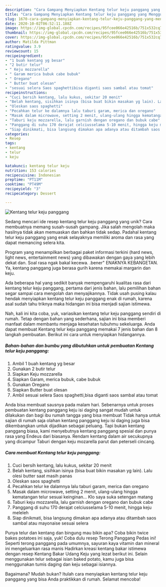 ```yaml
---
description: "Cara Gampang Menyiapkan Kentang telur keju panggang yang Menggugah Selera"
title: "Cara Gampang Menyiapkan Kentang telur keju panggang yang Menggugah Selera"
slug: 1670-cara-gampang-menyiapkan-kentang-telur-keju-panggang-yang-menggugah-selera
date: 2020-10-02T06:52:11.188Z
image: https://img-global.cpcdn.com/recipes/95fcee066e42516b/751x532cq70/kentang-telur-keju-panggang-foto-resep-utama.jpg
thumbnail: https://img-global.cpcdn.com/recipes/95fcee066e42516b/751x532cq70/kentang-telur-keju-panggang-foto-resep-utama.jpg
cover: https://img-global.cpcdn.com/recipes/95fcee066e42516b/751x532cq70/kentang-telur-keju-panggang-foto-resep-utama.jpg
author: Matilda Pittman
ratingvalue: 3.9
reviewcount: 15
recipeingredient:
- "1 buah kentang yg besar"
- "2 butir telur"
- " Keju mozzarella"
- " Garam merica bubuk cabe bubuk"
- " Oregano"
- " Butter buat olesan"
- "sesuai selera Saos spaghettibisa diganti saos sambal atau tomat"
recipeinstructions:
- "Cuci bersih kentang, lalu kukus, sekitar 20 menit"
- "Belah kentang, sisihkan isinya (bisa buat bikin masakan yg lain). Lalu olesi butter saat masih panas"
- "Oleskan saos spaghetti"
- "Pecahkan telur ke dalamnya lalu taburi garam, merica dan oregano"
- "Masak dalam microwave, setting 2 menit, ulang-ulang hingga kematangan telur sesuai keinginan... Klo saya suka setengan matang"
- "Taburi keju mozzarella, lalu garnish dengan oregano dan bubuk cabe"
- "Panggang di suhu 170 derajat celciusselama 5-10 menit, hingga keju meleleh"
- "Siap dinikmati, bisa langsung dimakan apa adanya atau ditambah saos sambal atau mayonaise sesuai selera"
categories:
- Resep
tags:
- kentang
- telur
- keju

katakunci: kentang telur keju 
nutrition: 153 calories
recipecuisine: Indonesian
preptime: "PT11M"
cooktime: "PT49M"
recipeyield: "3"
recipecategory: Dessert

---
```



![Kentang telur keju panggang](https://img-global.cpcdn.com/recipes/95fcee066e42516b/751x532cq70/kentang-telur-keju-panggang-foto-resep-utama.jpg)

Sedang mencari ide resep kentang telur keju panggang yang unik? Cara membuatnya memang susah-susah gampang. Jika salah mengolah maka hasilnya tidak akan memuaskan dan bahkan tidak sedap. Padahal kentang telur keju panggang yang enak selayaknya memiliki aroma dan rasa yang dapat memancing selera kita.

Program yang menampilkan berbagai paket informasi terkini (hard news, light news, entertainment news) yang dibawakan dengan gaya yang lebih dekat dan. Soal rasa ngak bakal kecewa. .bener&#34; ENAKNYA KEBANGETAN. Ya, kentang panggang juga berasa gurih karena memakai margarin dan keju.

Ada beberapa hal yang sedikit banyak mempengaruhi kualitas rasa dari kentang telur keju panggang, pertama dari jenis bahan, lalu pemilihan bahan segar sampai cara mengolah dan menyajikannya. Tidak usah pusing kalau hendak menyiapkan kentang telur keju panggang enak di rumah, karena asal sudah tahu triknya maka hidangan ini bisa menjadi sajian istimewa.


Nah, kali ini kita coba, yuk, variasikan kentang telur keju panggang sendiri di rumah. Tetap dengan bahan yang sederhana, sajian ini bisa memberi manfaat dalam membantu menjaga kesehatan tubuhmu sekeluarga. Anda dapat membuat Kentang telur keju panggang memakai 7 jenis bahan dan 8 langkah pembuatan. Berikut ini cara untuk menyiapkan hidangannya.

<!--inarticleads1-->

##### Bahan-bahan dan bumbu yang dibutuhkan untuk pembuatan Kentang telur keju panggang:

1. Ambil 1 buah kentang yg besar
1. Gunakan 2 butir telur
1. Siapkan  Keju mozzarella
1. Siapkan  Garam, merica bubuk, cabe bubuk
1. Gunakan  Oregano
1. Siapkan  Butter buat olesan
1. Ambil sesuai selera Saos spaghetti,bisa diganti saos sambal atau tomat


Anda bisa membuat sausnya pada malam hari. Sebenarnya untuk proses pembuatan kentang panggang keju isi daging sangat mudah untuk dilakukan dan bagi ibu rumah tangga yang bisa membuat Tidak hanya untuk sajian di rumah saja olahan kentang panggang keju isi daging juga bisa dikembangkan untuk dijadikan sebagai peluang. Tapi bukan kentang panggang biasa, kami menyebutnya kentang panggang spesial dan punya rasa yang Endeus dari biasanya. Rendam kentang dalam air secukupnya yang dicampur Taburi dengan keju mozarella parut dan peterseli cincang. 

<!--inarticleads2-->

##### Cara membuat Kentang telur keju panggang:

1. Cuci bersih kentang, lalu kukus, sekitar 20 menit
1. Belah kentang, sisihkan isinya (bisa buat bikin masakan yg lain). Lalu olesi butter saat masih panas
1. Oleskan saos spaghetti
1. Pecahkan telur ke dalamnya lalu taburi garam, merica dan oregano
1. Masak dalam microwave, setting 2 menit, ulang-ulang hingga kematangan telur sesuai keinginan... Klo saya suka setengan matang
1. Taburi keju mozzarella, lalu garnish dengan oregano dan bubuk cabe
1. Panggang di suhu 170 derajat celciusselama 5-10 menit, hingga keju meleleh
1. Siap dinikmati, bisa langsung dimakan apa adanya atau ditambah saos sambal atau mayonaise sesuai selera


Punya telur dan kentang dan bingung mau bikin apa? Coba bikin twice bakes potatoes ini saja, yuk! Coba dulu resep Terong Panggang Pedas ini! Seperti terong panggang pada umumnya, sayuran kaya vitamin dan mineral ini mengeluarkan rasa manis Hadirkan kreasi kentang bakar istimewa dengan resep Kentang Bakar Udang Keju yang lezat berikut ini. Selain menggunakan telur sebagai isian baked potato, kamu juga bisa menggunakan tumis daging dan keju sebagai isiannya. 

Bagaimana? Mudah bukan? Itulah cara menyiapkan kentang telur keju panggang yang bisa Anda praktikkan di rumah. Selamat mencoba!
